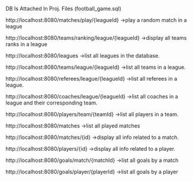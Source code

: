 DB Is Attached In Proj. Files (football_game.sql)

http://localhost:8080/matches/play/{leagueId}                  ->play a random match in a league

http://localhost:8080/teams/ranking/league/{leagueId}          ->display all teams ranks in a league

http://localhost:8080/leagues                                  ->list all leagues in the database.

http://localhost:8080/teams/league/{leagueId}                  ->list all teams in a league.

http://localhost:8080/referees/league/{leagueId}               ->list all referees in a league.

http://localhost:8080/coaches/league/{leagueId}                ->list all coaches in a league and their corresponding team.

http://localhost:8080/players/team/{teamId}                    ->list all players in a team.

http://localhost:8080/matches                                  ->list all played matches

http://localhost:8080/matches/{id}                             ->display all info related to a match.

http://localhost:8080/players/{id}                             ->display all info related to a player.

http://localhost:8080/goals/match/{matchId}                    ->list all goals by a match

http://localhost:8080/goals/player/{playerId}                  ->list all goals by a player

